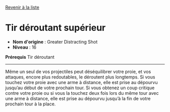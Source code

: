 [Revenir à la liste](list.md)

# Tir déroutant supérieur

 * **Nom d'origine** : Greater Distracting Shot
 * **Niveau** : 16


<p><strong>Prérequis</strong> Tir déroutant</p>
<hr>
<p>Même un seul de vos projectiles peut déséquilibrer votre proie, et vos attaques, encore plus redoutables, le déroutent plus longtemps. Si vous touchez votre proie avec une arme à distance, elle est prise au dépourvu jusqu’au début de votre prochain tour. Si vous obtenez un coup critique contre votre proie ou si vous la touchez deux fois lors du même tour avec une arme à distance, elle est prise au dépourvu jusqu’à la fin de votre prochain tour à la place.</p>